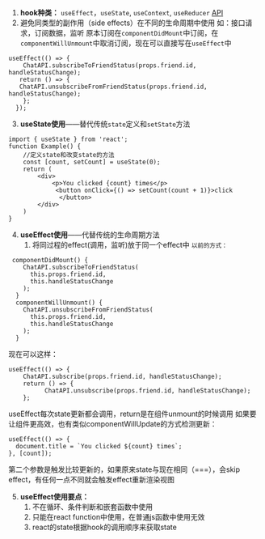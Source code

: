 1. **hook种类：**
   `useEffect`，`useState`, `useContext`, `useReducer`
   [API](https://reactjs.org/docs/hooks-reference.html)
2.  避免同类型的副作用（side effects）在不同的生命周期中使用
 如：接口请求，订阅数据，监听
    原本订阅在`componentDidMount`中订阅，在`componentWillUnmount`中取消订阅，现在可以直接写在`useEffect`中
    
```
useEffect(() => {
    ChatAPI.subscribeToFriendStatus(props.friend.id, handleStatusChange);
   return () => {
   ChatAPI.unsubscribeFromFriendStatus(props.friend.id, handleStatusChange);
    };
  });
```

3. **useState使用**——替代传统`state`定义和`setState`方法
```
import { useState } from 'react';
function Example() {
    //定义state和改变state的方法
    const [count, setCount] = useState(0);
    return (
        <div>
            <p>You clicked {count} times</p>
             <button onClick={() => setCount(count + 1)}>click
              </button>
        </div>
    )
}
```

4. **useEffect使用**——代替传统的生命周期方法
    1. 将同过程的effect(调用，监听)放于同一个effect中
    `以前的方式：` 
```
 componentDidMount() {
    ChatAPI.subscribeToFriendStatus(
      this.props.friend.id,
      this.handleStatusChange
    );
  }
  componentWillUnmount() {
    ChatAPI.unsubscribeFromFriendStatus(
      this.props.friend.id,
      this.handleStatusChange
    );
  }
```
现在可以这样：
 
```
useEffect(() => {
    ChatAPI.subscribe(props.friend.id, handleStatusChange);
    return () => {
          ChatAPI.unsubscribe(props.friend.id, handleStatusChange);
    };
```
useEffect每次state更新都会调用，return是在组件unmount的时候调用
如果要让组件更高效，也有类似componentWillUpdate的方式检测更新：
```
useEffect(() => {
  document.title = `You clicked ${count} times`;
}, [count]); 
```
第二个参数是触发比较更新的，如果原来state与现在相同（===），会skip effect，有任何一点不同就会触发effect重新渲染视图

5. **useEffect使用要点：**
    1. 不在循环、条件判断和嵌套函数中使用
    2. 只能在react function中使用，在普通js函数中使用无效
    3. react的state根据hook的调用顺序来获取state